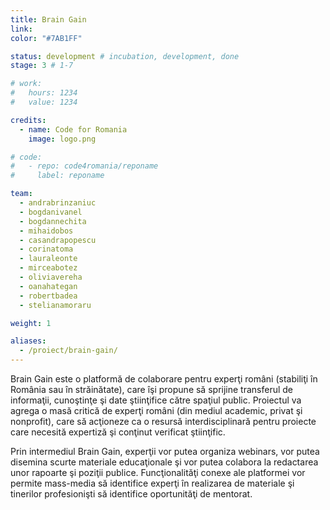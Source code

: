 ```yaml
---
title: Brain Gain
link: 
color: "#7AB1FF"

status: development # incubation, development, done
stage: 3 # 1-7

# work:
#   hours: 1234
#   value: 1234

credits:
  - name: Code for Romania
    image: logo.png

# code:
#   - repo: code4romania/reponame
#     label: reponame

team:
  - andrabrinzaniuc
  - bogdanivanel
  - bogdannechita
  - mihaidobos
  - casandrapopescu
  - corinatoma
  - lauraleonte
  - mirceabotez
  - oliviavereha
  - oanahategan
  - robertbadea
  - stelianamoraru

weight: 1

aliases:
  - /proiect/brain-gain/
---
```

Brain Gain este o platformă de colaborare pentru experţi români (stabiliţi în România sau în străinătate), care îşi propune să sprijine transferul de informaţii, cunoştinţe şi date ştiinţifice către spaţiul public. Proiectul va agrega o masă critică de experţi români (din mediul academic, privat şi nonprofit), care să acţioneze ca o resursă interdisciplinară pentru proiecte care necesită expertiză şi conţinut verificat ştiinţific.

Prin intermediul Brain Gain, experţii vor putea organiza webinars, vor putea disemina scurte materiale educaţionale şi vor putea colabora la redactarea unor rapoarte şi poziţii publice. Funcţionalităţi conexe ale platformei vor permite mass-media să identifice experţi în realizarea de materiale şi tinerilor profesionişti să identifice oportunităţi de mentorat.

